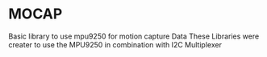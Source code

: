 # MOCAP
Basic library to use mpu9250 for motion capture Data
These Libraries were creater to use the MPU9250 in combination with I2C Multiplexer
